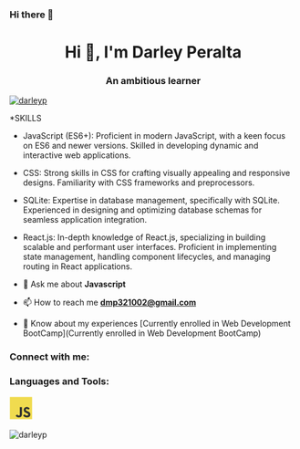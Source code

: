 ### Hi there 👋

<!--
**DarleyP/DarleyP** is a ✨ _special_ ✨ repository because its `README.md` (this file) appears on your GitHub profile.

Here are some ideas to get you started:

- 🔭 I’m currently working on ...
- 🌱 I’m currently learning ...
- 👯 I’m looking to collaborate on ...
- 🤔 I’m looking for help with ...
- 💬 Ask me about ...
- 📫 How to reach me: ...
- 😄 Pronouns: ...
--><h1 align="center">Hi 👋, I'm Darley Peralta</h1>
<h3 align="center">An ambitious learner</h3>

<p align="left"> <a href="https://github.com/ryo-ma/github-profile-trophy"><img src="https://github-profile-trophy.vercel.app/?username=darleyp" alt="darleyp" /></a> </p>

*SKILLS

- JavaScript (ES6+): Proficient in modern JavaScript, with a keen focus on ES6 and newer versions.
Skilled in developing dynamic and interactive web applications.

- CSS: Strong skills in CSS for crafting visually appealing and responsive designs.
Familiarity with CSS frameworks and preprocessors.

- SQLite: Expertise in database management, specifically with SQLite.
Experienced in designing and optimizing database schemas for seamless application integration.

 - React.js: In-depth knowledge of React.js, specializing in building scalable and performant user interfaces.
Proficient in implementing state management, handling component lifecycles, and managing routing in React applications.

- 💬 Ask me about **Javascript**

- 📫 How to reach me **dmp321002@gmail.com**

- 📄 Know about my experiences [Currently enrolled in Web Development BootCamp](Currently enrolled in Web Development BootCamp)


<h3 align="left">Connect with me:</h3>
<p align="left">
</p>

<h3 align="left">Languages and Tools:</h3>
<p align="left"> <a href="https://developer.mozilla.org/en-US/docs/Web/JavaScript" target="_blank" rel="noreferrer"> <img src="https://raw.githubusercontent.com/devicons/devicon/master/icons/javascript/javascript-original.svg" alt="javascript" width="40" height="40"/> </a> </p>

<p><img align="center" src="https://github-readme-stats.vercel.app/api/top-langs?username=darleyp&show_icons=true&locale=en&layout=compact" alt="darleyp" /></p>
